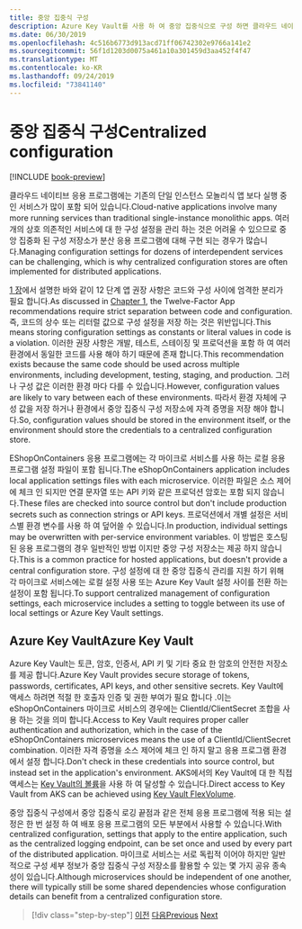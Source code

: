 ```yaml
---
title: 중앙 집중식 구성
description: Azure Key Vault를 사용 하 여 중앙 집중식으로 구성 하면 클라우드 네이티브 앱을 보다 쉽게 관리할 수 있습니다.
ms.date: 06/30/2019
ms.openlocfilehash: 4c516b6773d913acd71ff06742302e9766a141e2
ms.sourcegitcommit: 56f1d1203d0075a461a10a301459d3aa452f4f47
ms.translationtype: MT
ms.contentlocale: ko-KR
ms.lasthandoff: 09/24/2019
ms.locfileid: "73841140"
---
```

# <a name="centralized-configuration"></a><span data-ttu-id="8b21e-103">중앙 집중식 구성</span><span class="sxs-lookup"><span data-stu-id="8b21e-103">Centralized configuration</span></span>

[!INCLUDE [book-preview](../../../includes/book-preview.md)]

<span data-ttu-id="8b21e-104">클라우드 네이티브 응용 프로그램에는 기존의 단일 인스턴스 모놀리식 앱 보다 실행 중인 서비스가 많이 포함 되어 있습니다.</span><span class="sxs-lookup"><span data-stu-id="8b21e-104">Cloud-native applications involve many more running services than traditional single-instance monolithic apps.</span></span> <span data-ttu-id="8b21e-105">여러 개의 상호 의존적인 서비스에 대 한 구성 설정을 관리 하는 것은 어려울 수 있으므로 중앙 집중화 된 구성 저장소가 분산 응용 프로그램에 대해 구현 되는 경우가 많습니다.</span><span class="sxs-lookup"><span data-stu-id="8b21e-105">Managing configuration settings for dozens of interdependent services can be challenging, which is why centralized configuration stores are often implemented for distributed applications.</span></span>

<span data-ttu-id="8b21e-106">[1 장](introduction.md)에서 설명한 바와 같이 12 단계 앱 권장 사항은 코드와 구성 사이에 엄격한 분리가 필요 합니다.</span><span class="sxs-lookup"><span data-stu-id="8b21e-106">As discussed in [Chapter 1](introduction.md), the Twelve-Factor App recommendations require strict separation between code and configuration.</span></span> <span data-ttu-id="8b21e-107">즉, 코드의 상수 또는 리터럴 값으로 구성 설정을 저장 하는 것은 위반입니다.</span><span class="sxs-lookup"><span data-stu-id="8b21e-107">This means storing configuration settings as constants or literal values in code is a violation.</span></span> <span data-ttu-id="8b21e-108">이러한 권장 사항은 개발, 테스트, 스테이징 및 프로덕션을 포함 하 여 여러 환경에서 동일한 코드를 사용 해야 하기 때문에 존재 합니다.</span><span class="sxs-lookup"><span data-stu-id="8b21e-108">This recommendation exists because the same code should be used across multiple environments, including development, testing, staging, and production.</span></span> <span data-ttu-id="8b21e-109">그러나 구성 값은 이러한 환경 마다 다를 수 있습니다.</span><span class="sxs-lookup"><span data-stu-id="8b21e-109">However, configuration values are likely to vary between each of these environments.</span></span> <span data-ttu-id="8b21e-110">따라서 환경 자체에 구성 값을 저장 하거나 환경에서 중앙 집중식 구성 저장소에 자격 증명을 저장 해야 합니다.</span><span class="sxs-lookup"><span data-stu-id="8b21e-110">So, configuration values should be stored in the environment itself, or the environment should store the credentials to a centralized configuration store.</span></span>

<span data-ttu-id="8b21e-111">EShopOnContainers 응용 프로그램에는 각 마이크로 서비스를 사용 하는 로컬 응용 프로그램 설정 파일이 포함 됩니다.</span><span class="sxs-lookup"><span data-stu-id="8b21e-111">The eShopOnContainers application includes local application settings files with each microservice.</span></span> <span data-ttu-id="8b21e-112">이러한 파일은 소스 제어에 체크 인 되지만 연결 문자열 또는 API 키와 같은 프로덕션 암호는 포함 되지 않습니다.</span><span class="sxs-lookup"><span data-stu-id="8b21e-112">These files are checked into source control but don't include production secrets such as connection strings or API keys.</span></span> <span data-ttu-id="8b21e-113">프로덕션에서 개별 설정은 서비스별 환경 변수를 사용 하 여 덮어쓸 수 있습니다.</span><span class="sxs-lookup"><span data-stu-id="8b21e-113">In production, individual settings may be overwritten with per-service environment variables.</span></span> <span data-ttu-id="8b21e-114">이 방법은 호스팅된 응용 프로그램의 경우 일반적인 방법 이지만 중앙 구성 저장소는 제공 하지 않습니다.</span><span class="sxs-lookup"><span data-stu-id="8b21e-114">This is a common practice for hosted applications, but doesn't provide a central configuration store.</span></span> <span data-ttu-id="8b21e-115">구성 설정에 대 한 중앙 집중식 관리를 지원 하기 위해 각 마이크로 서비스에는 로컬 설정 사용 또는 Azure Key Vault 설정 사이를 전환 하는 설정이 포함 됩니다.</span><span class="sxs-lookup"><span data-stu-id="8b21e-115">To support centralized management of configuration settings, each microservice includes a setting to toggle between its use of local settings or Azure Key Vault settings.</span></span>

## <a name="azure-key-vault"></a><span data-ttu-id="8b21e-116">Azure Key Vault</span><span class="sxs-lookup"><span data-stu-id="8b21e-116">Azure Key Vault</span></span>

<span data-ttu-id="8b21e-117">Azure Key Vault는 토큰, 암호, 인증서, API 키 및 기타 중요 한 암호의 안전한 저장소를 제공 합니다.</span><span class="sxs-lookup"><span data-stu-id="8b21e-117">Azure Key Vault provides secure storage of tokens, passwords, certificates, API keys, and other sensitive secrets.</span></span> <span data-ttu-id="8b21e-118">Key Vault에 액세스 하려면 적절 한 호출자 인증 및 권한 부여가 필요 합니다 .이는 eShopOnContainers 마이크로 서비스의 경우에는 ClientId/ClientSecret 조합을 사용 하는 것을 의미 합니다.</span><span class="sxs-lookup"><span data-stu-id="8b21e-118">Access to Key Vault requires proper caller authentication and authorization, which in the case of the eShopOnContainers microservices means the use of a ClientId/ClientSecret combination.</span></span> <span data-ttu-id="8b21e-119">이러한 자격 증명을 소스 제어에 체크 인 하지 말고 응용 프로그램 환경에서 설정 합니다.</span><span class="sxs-lookup"><span data-stu-id="8b21e-119">Don't check in these credentials into source control, but instead set in the application's environment.</span></span> <span data-ttu-id="8b21e-120">AKS에서의 Key Vault에 대 한 직접 액세스는 [Key Vault의 볼륨](https://github.com/Azure/kubernetes-keyvault-flexvol)을 사용 하 여 달성할 수 있습니다.</span><span class="sxs-lookup"><span data-stu-id="8b21e-120">Direct access to Key Vault from AKS can be achieved using [Key Vault FlexVolume](https://github.com/Azure/kubernetes-keyvault-flexvol).</span></span>

<span data-ttu-id="8b21e-121">중앙 집중식 구성에서 중앙 집중식 로깅 끝점과 같은 전체 응용 프로그램에 적용 되는 설정은 한 번 설정 하 여 배포 응용 프로그램의 모든 부분에서 사용할 수 있습니다.</span><span class="sxs-lookup"><span data-stu-id="8b21e-121">With centralized configuration, settings that apply to the entire application, such as the centralized logging endpoint, can be set once and used by every part of the distributed application.</span></span> <span data-ttu-id="8b21e-122">마이크로 서비스는 서로 독립적 이어야 하지만 일반적으로 구성 세부 정보가 중앙 집중식 구성 저장소를 활용할 수 있는 몇 가지 공유 종속성이 있습니다.</span><span class="sxs-lookup"><span data-stu-id="8b21e-122">Although microservices should be independent of one another, there will typically still be some shared dependencies whose configuration details can benefit from a centralized configuration store.</span></span>

>[!div class="step-by-step"]
><span data-ttu-id="8b21e-123">[이전](deploy-eshoponcontainers-azure.md)
>[다음](scale-applications.md)</span><span class="sxs-lookup"><span data-stu-id="8b21e-123">[Previous](deploy-eshoponcontainers-azure.md)
[Next](scale-applications.md)</span></span>
